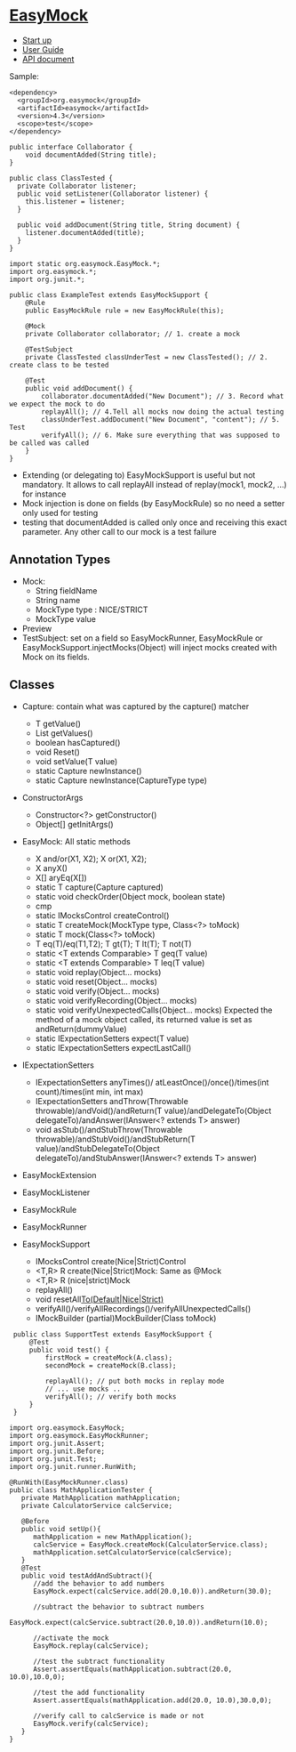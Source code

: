 # [EasyMock](https://easymock.org/)
- [Start up](https://easymock.org/getting-started.html)
- [User Guide](https://easymock.org/user-guide.html)
- [API document](https://easymock.org/api/)

Sample:
```
<dependency>
  <groupId>org.easymock</groupId>
  <artifactId>easymock</artifactId>
  <version>4.3</version>
  <scope>test</scope>
</dependency>

public interface Collaborator {
    void documentAdded(String title);
}

public class ClassTested {
  private Collaborator listener;
  public void setListener(Collaborator listener) {
    this.listener = listener;
  }

  public void addDocument(String title, String document) {
    listener.documentAdded(title);
  }
}

import static org.easymock.EasyMock.*;
import org.easymock.*;
import org.junit.*;

public class ExampleTest extends EasyMockSupport {
    @Rule
    public EasyMockRule rule = new EasyMockRule(this);

    @Mock
    private Collaborator collaborator; // 1. create a mock

    @TestSubject
    private ClassTested classUnderTest = new ClassTested(); // 2. create class to be tested

    @Test
    public void addDocument() {
        collaborator.documentAdded("New Document"); // 3. Record what we expect the mock to do
        replayAll(); // 4.Tell all mocks now doing the actual testing
        classUnderTest.addDocument("New Document", "content"); // 5. Test
        verifyAll(); // 6. Make sure everything that was supposed to be called was called
    }
}
```
- Extending (or delegating to) EasyMockSupport is useful but not mandatory. It allows to call replayAll instead of replay(mock1, mock2, ...) for instance
- Mock injection is done on fields (by EasyMockRule) so no need a setter only used for testing
- testing that documentAdded is called only once and receiving this exact parameter. Any other call to our mock is a test failure

## Annotation Types
- Mock: 
    - String 	fieldName
    - String 	name 
    - MockType 	type : NICE/STRICT
    - MockType 	value 
- Preview
- TestSubject: set on a field so EasyMockRunner, EasyMockRule or EasyMockSupport.injectMocks(Object) will inject mocks created with Mock on its fields.

## Classes
- Capture: contain what was captured by the capture() matcher
    - T 	getValue()
    - List<T> 	getValues()
    - boolean	hasCaptured() 
    - void Reset()
    - void setValue(T value)
    - static <T> Capture<T> 	newInstance()
    - static <T> Capture<T> 	newInstance(CaptureType type)
- ConstructorArgs
    - Constructor<?> 	getConstructor() 
    - Object[] 	getInitArgs() 
- EasyMock: All static methods
    - X and/or(X1, X2); X or(X1, X2);
    - X anyX()
    - X[] aryEq(X[])
    - static <T> T 	capture(Capture<T> captured)
    - static void 	checkOrder(Object mock, boolean state)
    - cmp
    - static IMocksControl 	createControl()
    - static <T> T 	createMock(MockType type, Class<?> toMock)
    - static <T> T 	mock(Class<?> toMock)
    - T eq(T)/eq(T1,T2); T gt(T); T lt(T);  T not(T)
    - static <T extends Comparable<T>> T 	geq(T value)
    - static <T extends Comparable<T>> T 	leq(T value)
    - static void 	replay(Object... mocks)
    - static void 	reset(Object... mocks)
    - static void 	verify(Object... mocks)
    - static void 	verifyRecording(Object... mocks)
    - static void 	verifyUnexpectedCalls(Object... mocks)
Expected the method of a mock object called, its returned value is set as andReturn(dummyValue)
    - static <T> IExpectationSetters<T> expect(T value) 
    - static <T> IExpectationSetters<T> 	expectLastCall()

- IExpectationSetters<T>
    - IExpectationSetters<T> 	anyTimes()/	atLeastOnce()/once()/times(int count)/times(int min, int max)
    - IExpectationSetters<T> 	andThrow(Throwable throwable)/andVoid()/andReturn(T value)/andDelegateTo(Object delegateTo)/andAnswer(IAnswer<? extends T> answer)    
    - void 	asStub()/andStubThrow(Throwable throwable)/andStubVoid()/andStubReturn(T value)/andStubDelegateTo(Object delegateTo)/andStubAnswer(IAnswer<? extends T> answer)
- EasyMockExtension
- EasyMockListener
- EasyMockRule
- EasyMockRunner
- EasyMockSupport
    - IMocksControl create(Nice|Strict)Control
    - <T,R> R create(Nice|Strict)Mock: Same as @Mock
    - <T,R> R (nice|strict)Mock
    - replayAll()
    - void resetAll[To(Default|Nice|Strict)]()
    -	verifyAll()/verifyAllRecordings()/verifyAllUnexpectedCalls()
    - <T> IMockBuilder<T> 	(partial)MockBuilder(Class<T> toMock)
```
 public class SupportTest extends EasyMockSupport {
     @Test
     public void test() {
         firstMock = createMock(A.class);
         secondMock = createMock(B.class);

         replayAll(); // put both mocks in replay mode
         // ... use mocks ..
         verifyAll(); // verify both mocks
     }
 }
```

```
import org.easymock.EasyMock;
import org.easymock.EasyMockRunner;
import org.junit.Assert;
import org.junit.Before;
import org.junit.Test;
import org.junit.runner.RunWith;

@RunWith(EasyMockRunner.class)
public class MathApplicationTester {
   private MathApplication mathApplication;
   private CalculatorService calcService;
   
   @Before
   public void setUp(){
      mathApplication = new MathApplication();
      calcService = EasyMock.createMock(CalculatorService.class);
      mathApplication.setCalculatorService(calcService);
   }
   @Test
   public void testAddAndSubtract(){
      //add the behavior to add numbers
      EasyMock.expect(calcService.add(20.0,10.0)).andReturn(30.0);
      
      //subtract the behavior to subtract numbers
      EasyMock.expect(calcService.subtract(20.0,10.0)).andReturn(10.0);
      
      //activate the mock
      EasyMock.replay(calcService);	
	
      //test the subtract functionality
      Assert.assertEquals(mathApplication.subtract(20.0, 10.0),10.0,0);
      
      //test the add functionality
      Assert.assertEquals(mathApplication.add(20.0, 10.0),30.0,0);
      
      //verify call to calcService is made or not
      EasyMock.verify(calcService);
   }
}
```
